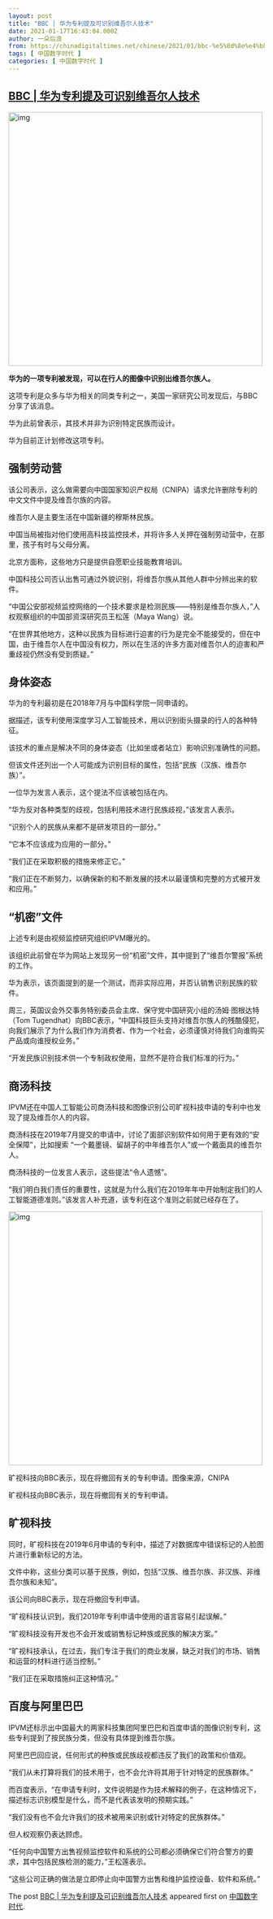 ```yaml
---
layout: post
title: "BBC | 华为专利提及可识别维吾尔人技术"
date: 2021-01-17T16:43:04.000Z
author: 一朵后浪
from: https://chinadigitaltimes.net/chinese/2021/01/bbc-%e5%8d%8e%e4%b8%ba%e4%b8%93%e5%88%a9%e6%8f%90%e5%8f%8a%e5%8f%af%e8%af%86%e5%88%ab%e7%bb%b4%e5%90%be%e5%b0%94%e4%ba%ba%e6%8a%80%e6%9c%af-2/
tags: [ 中国数字时代 ]
categories: [ 中国数字时代 ]
---
```

<!--1610901784000-->
[BBC | 华为专利提及可识别维吾尔人技术](https://chinadigitaltimes.net/chinese/2021/01/bbc-%e5%8d%8e%e4%b8%ba%e4%b8%93%e5%88%a9%e6%8f%90%e5%8f%8a%e5%8f%af%e8%af%86%e5%88%ab%e7%bb%b4%e5%90%be%e5%b0%94%e4%ba%ba%e6%8a%80%e6%9c%af-2/)
------

<div>
<img src="https://chinadigitaltimes.net/chinese/files/2021/01/post-661615-600465b2b399f." alt="img" width="500" class="aligncenter" /><p><strong>华为的一项专利被发现，可以在行人的图像中识别出维吾尔族人。</strong></p><p>这项专利是众多与华为相关的同类专利之一，美国一家研究公司发现后，与BBC分享了该消息。</p><p>华为此前曾表示，其技术并非为识别特定民族而设计。</p><p>华为目前正计划修改这项专利。</p><h2>强制劳动营</h2><p>该公司表示，这么做需要向中国国家知识产权局（CNIPA）请求允许删除专利的中文文件中提及维吾尔族的内容。</p><p>维吾尔人是主要生活在中国新疆的穆斯林民族。</p><p>中国当局被指对他们使用高科技监控技术，并将许多人关押在强制劳动营中，在那里，孩子有时与父母分离。</p><p>北京方面称，这些地方只是提供自愿职业技能教育培训。</p><p>中国科技公司否认出售可通过外貌识别，将维吾尔族从其他人群中分辨出来的软件。</p><p>“中国公安部视频监控网络的一个技术要求是检测民族——特别是维吾尔族人，”人权观察组织的中国部资深研究员王松莲（Maya Wang）说。</p><p>“在世界其他地方，这种以民族为目标进行迫害的行为是完全不能接受的，但在中国，由于维吾尔人在中国没有权力，所以在生活的许多方面对维吾尔人的迫害和严重歧视仍然没有受到质疑。”</p><h2>身体姿态</h2><p>华为的专利最初是在2018年7月与中国科学院一同申请的。</p><p>据描述，该专利使用深度学习人工智能技术，用以识别街头摄录的行人的各种特征。</p><p>该技术的重点是解决不同的身体姿态（比如坐或者站立）影响识别准确性的问题。</p><p>但该文件还列出一个人可能成为识别目标的属性，包括“民族（汉族、维吾尔族）”。</p><p>一位华为发言人表示，这个提法不应该被包括在内。</p><p>“华为反对各种类型的歧视，包括利用技术进行民族歧视，”该发言人表示。</p><p>“识别个人的民族从来都不是研发项目的一部分。”</p><p>“它本不应该成为应用的一部分。”</p><p>“我们正在采取积极的措施来修正它。”</p><p>“我们正在不断努力，以确保新的和不断发展的技术以最谨慎和完整的方式被开发和应用。”</p><h2>“机密”文件</h2><p>上述专利是由视频监控研究组织IPVM曝光的。</p><p>该组织此前曾在华为网站上发现另一份“机密”文件，其中提到了“维吾尔警报”系统的工作。</p><p>华为表示，该页面提到的是一个测试，而非实际应用，并否认销售识别民族的软件。</p><p>周三，英国议会外交事务特别委员会主席、保守党中国研究小组的汤姆·图根达特（Tom Tugendhat）向BBC表示，“中国科技巨头支持对维吾尔族人的残酷侵犯，向我们展示了为什么我们作为消费者、作为一个社会，必须谨慎对待我们向谁购买产品或向谁授权业务。”</p><p>“开发民族识别技术供一个专制政权使用，显然不是符合我们标准的行为。”</p><h2>商汤科技</h2><p>IPVM还在中国人工智能公司商汤科技和图像识别公司旷视科技申请的专利中也发现了提及维吾尔人的内容。</p><p>商汤科技在2019年7月提交的申请中，讨论了面部识别软件如何用于更有效的“安全保障”，比如搜索 “一个戴墨镜、留胡子的中年维吾尔人”或一个戴面具的维吾尔人。</p><p>商汤科技的一位发言人表示，这些提法“令人遗憾”。</p><p>“我们明白我们责任的重要性，这就是为什么我们在2019年年中开始制定我们的人工智能道德准则。”该发言人补充道，该专利在这个准则之前就已经存在了。</p><div style="width: 510px" class="wp-caption aligncenter"><img src="https://chinadigitaltimes.net/chinese/files/2021/01/post-661615-600465b2ba753." alt="img" width="500" class="aligncenter" /><p class="wp-caption-text">旷视科技向BBC表示，现在将撤回有关的专利申请。图像来源，CNIPA</p></div><p>旷视科技向BBC表示，现在将撤回有关的专利申请。</p><h2>旷视科技</h2><p>同时，旷视科技在2019年6月申请的专利中，描述了对数据库中错误标记的人脸图片进行重新标记的方法。</p><p>文件中称，这些分类可以基于民族，例如，包括“汉族、维吾尔族、非汉族、非维吾尔族和未知”。</p><p>该公司向BBC表示，现在将撤回专利申请。</p><p>“旷视科技认识到，我们2019年专利申请中使用的语言容易引起误解。”</p><p>“旷视科技没有开发也不会开发或销售标记种族或民族的解决方案。”</p><p>“旷视科技承认，在过去，我们专注于我们的商业发展，缺乏对我们的市场、销售和运营的材料进行适当控制。”</p><p>“我们正在采取措施纠正这种情况。”</p><h2>百度与阿里巴巴</h2><p>IPVM还标示出中国最大的两家科技集团阿里巴巴和百度申请的图像识别专利，这些专利提到了按民族分类，但没有具体提到维吾尔族。</p><p>阿里巴巴回应说，任何形式的种族或民族歧视都违反了我们的政策和价值观。</p><p>“我们从未打算将我们的技术用于，也不会允许将其用于针对特定的民族群体。”</p><p>而百度表示，“在申请专利时，文件说明是作为技术解释的例子，在这种情况下，描述标志识别模型是什么，而不是代表该发明的预期实践。”</p><p>“我们没有也不会允许我们的技术被用来识别或针对特定的民族群体。”</p><p>但人权观察仍表达顾虑。</p><p>“任何向中国警方出售视频监控软件和系统的公司都必须确保它们符合警方的要求，其中包括民族检测的能力，”王松莲表示。</p><p>“这些公司正确的做法是立即停止向中国警方出售和维护监控设备、软件和系统。”</p><p>The post <a rel="nofollow" href="https://chinadigitaltimes.net/chinese/2021/01/bbc-%e5%8d%8e%e4%b8%ba%e4%b8%93%e5%88%a9%e6%8f%90%e5%8f%8a%e5%8f%af%e8%af%86%e5%88%ab%e7%bb%b4%e5%90%be%e5%b0%94%e4%ba%ba%e6%8a%80%e6%9c%af-2/">BBC | 华为专利提及可识别维吾尔人技术</a> appeared first on <a rel="nofollow" href="https://chinadigitaltimes.net/chinese">中国数字时代</a>.</p>
</div>
